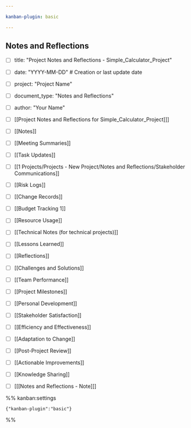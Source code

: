 ```yaml
---

kanban-plugin: basic

---
```


## Notes and Reflections

- [ ] title: "Project Notes and Reflections - Simple_Calculator_Project"
- [ ] date: "YYYY-MM-DD"  # Creation or last update date
- [ ] project: "Project Name"
- [ ] document_type: "Notes and Reflections"
- [ ] author: "Your Name"
- [ ] [[Project Notes and Reflections for Simple_Calculator_Project]]]
- [ ] [[Notes]]
- [ ] [[Meeting Summaries]]
- [ ] [[Task Updates]]
- [ ] [[1 Projects/Projects - New Project/Notes and Reflections/Stakeholder Communications]]
- [ ] [[Risk Logs]]
- [ ] [[Change Records]]
- [ ] [[Budget Tracking 1]]
- [ ] [[Resource Usage]]
- [ ] [[Technical Notes (for technical projects)]]
- [ ] [[Lessons Learned]]
- [ ] [[Reflections]]
- [ ] [[Challenges and Solutions]]
- [ ] [[Team Performance]]
- [ ] [[Project Milestones]]
- [ ] [[Personal Development]]
- [ ] [[Stakeholder Satisfaction]]
- [ ] [[Efficiency and Effectiveness]]
- [ ] [[Adaptation to Change]]
- [ ] [[Post-Project Review]]
- [ ] [[Actionable Improvements]]
- [ ] [[Knowledge Sharing]]
- [ ] [[[Notes and Reflections - Note]]]




%% kanban:settings
```
{"kanban-plugin":"basic"}
```
%%